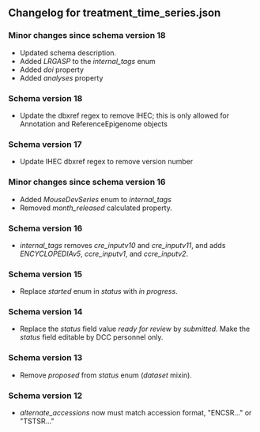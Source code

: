 ## Changelog for treatment_time_series.json

### Minor changes since schema version 18
* Updated schema description.
* Added *LRGASP* to the *internal_tags* enum
* Added *doi* property
* Added *analyses* property

### Schema version 18

* Update the dbxref regex to remove IHEC; this is only allowed for Annotation and ReferenceEpigenome objects

### Schema version 17

* Update IHEC dbxref regex to remove version number

### Minor changes since schema version 16
* Added *MouseDevSeries* enum to *internal_tags*
* Removed *month_released* calculated property.

### Schema version 16

* *internal_tags* removes *cre_inputv10* and *cre_inputv11*, and adds *ENCYCLOPEDIAv5*, *ccre_inputv1*, and *ccre_inputv2*.

### Schema version 15

* Replace *started* enum in *status* with *in progress*.

### Schema version 14

* Replace the *status* field value *ready for review* by *submitted*. Make the *status* field editable by DCC personnel only.

### Schema version 13

* Remove *proposed* from *status* enum (*dataset* mixin).

### Schema version 12

* *alternate_accessions* now must match accession format, "ENCSR..." or "TSTSR..."
